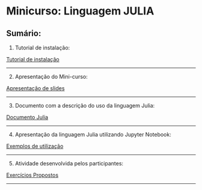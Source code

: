 # Minicurso: Linguagem JULIA

## Sumário:

1. Tutorial de instalação:

<a href="https://github.com/Daniel-C-Fernandes/julia/tree/main/selmat">Tutorial de instalação</a>

<hr>

2. Apresentação do Mini-curso:

<a href="https://github.com/Daniel-C-Fernandes/julia/blob/main/selmat/Mini_curso_Julia.pdf">Apresentação de slides</a>

<hr>

3. Documento com a descrição do uso da linguagem Julia:

<a href="https://github.com/Daniel-C-Fernandes/julia/blob/main/selmat/introducao-julia.ipynb">Documento Julia</a>

<hr>

4. Apresentação da linguagem Julia utilizando Jupyter Notebook:

<a href="https://github.com/Daniel-C-Fernandes/julia/blob/main/selmat/Mini-curso-Julia.ipynb">Exemplos de utilização</a>

<hr>

5. Atividade desenvolvida pelos participantes:

<a href="https://github.com/Daniel-C-Fernandes/julia/blob/main/selmat/exercicios.ipynb">Exercícios Propostos</a>

<hr>
